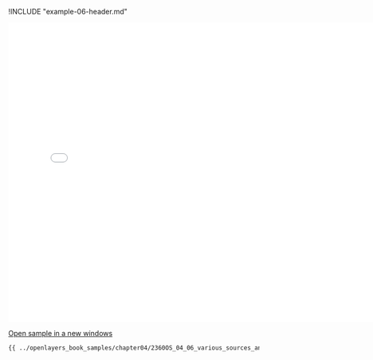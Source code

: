 
!INCLUDE "example-06-header.md"

<iframe src="../openlayers_book_samples/chapter04/2360OS_04_06_various_sources_and_layers.html" width="770" height="600" frameBorder="0" seamless="seamless">
</iframe>

<a href="../openlayers_book_samples/chapter04/2360OS_04_06_various_sources_and_layers.html" target="_blank">Open sample in a new windows</a>

```html
{{ ../openlayers_book_samples/chapter04/2360OS_04_06_various_sources_and_layers.html }}
```
